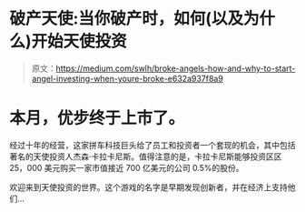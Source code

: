 # 破产天使:当你破产时，如何(以及为什么)开始天使投资

> 原文：<https://medium.com/swlh/broke-angels-how-and-why-to-start-angel-investing-when-youre-broke-e632a937f8a9>

# 本月，优步终于上市了。

经过十年的经营，这家拼车科技巨头给了员工和投资者一个套现的机会，其中包括著名的天使投资人杰森·卡拉卡尼斯。值得注意的是，卡拉卡尼斯能够投资区区 25，000 美元购买一家市值接近 700 亿美元的公司 0.5%的股份。

欢迎来到天使投资的世界。这个游戏的名字是早期发现创新者，并在经济上支持他们…